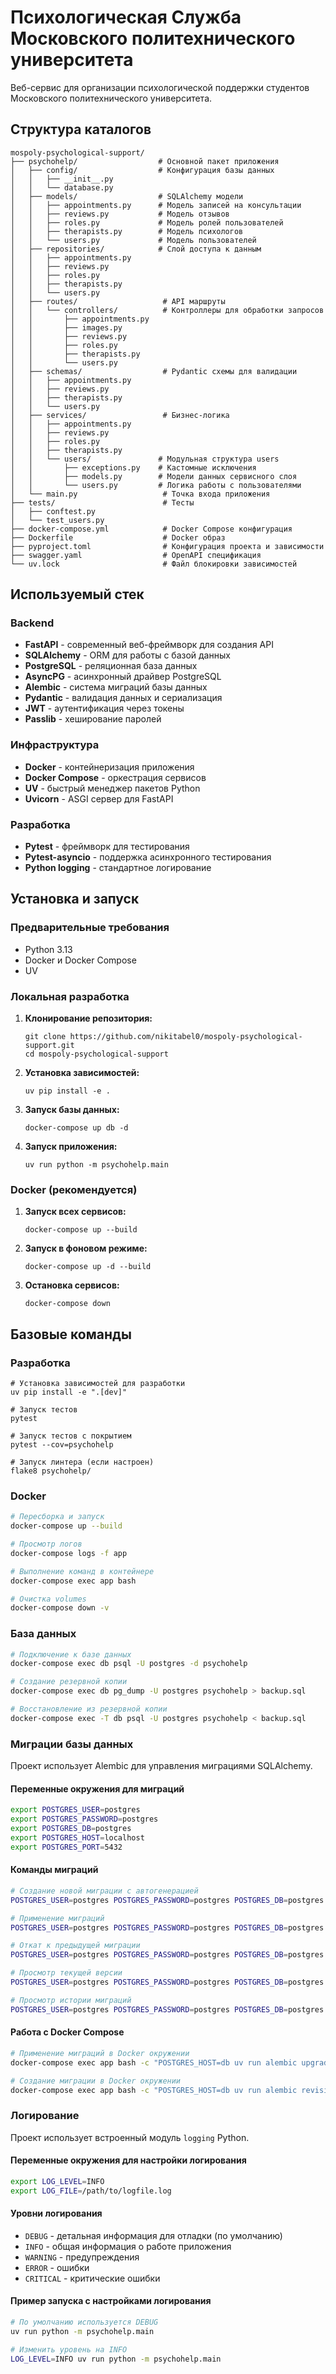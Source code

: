 # Психологическая Служба Московского политехнического университета

Веб-сервис для организации психологической поддержки студентов Московского политехнического университета.

## Структура каталогов

```
mospoly-psychological-support/
├── psychohelp/                  # Основной пакет приложения
│   ├── config/                  # Конфигурация базы данных
│   │   ├── __init__.py
│   │   └── database.py
│   ├── models/                  # SQLAlchemy модели
│   │   ├── appointments.py      # Модель записей на консультации
│   │   ├── reviews.py           # Модель отзывов
│   │   ├── roles.py             # Модель ролей пользователей
│   │   ├── therapists.py        # Модель психологов
│   │   └── users.py             # Модель пользователей
│   ├── repositories/            # Слой доступа к данным
│   │   ├── appointments.py
│   │   ├── reviews.py
│   │   ├── roles.py
│   │   ├── therapists.py
│   │   └── users.py
│   ├── routes/                   # API маршруты
│   │   └── controllers/          # Контроллеры для обработки запросов
│   │       ├── appointments.py
│   │       ├── images.py
│   │       ├── reviews.py
│   │       ├── roles.py
│   │       ├── therapists.py
│   │       └── users.py
│   ├── schemas/                  # Pydantic схемы для валидации
│   │   ├── appointments.py
│   │   ├── reviews.py
│   │   ├── therapists.py
│   │   └── users.py
│   ├── services/                 # Бизнес-логика
│   │   ├── appointments.py
│   │   ├── reviews.py
│   │   ├── roles.py
│   │   ├── therapists.py
│   │   └── users/               # Модульная структура users
│   │       ├── exceptions.py    # Кастомные исключения
│   │       ├── models.py        # Модели данных сервисного слоя
│   │       └── users.py         # Логика работы с пользователями
│   └── main.py                   # Точка входа приложения
├── tests/                        # Тесты
│   ├── conftest.py
│   └── test_users.py
├── docker-compose.yml            # Docker Compose конфигурация
├── Dockerfile                    # Docker образ
├── pyproject.toml                # Конфигурация проекта и зависимости
├── swagger.yaml                  # OpenAPI спецификация
└── uv.lock                       # Файл блокировки зависимостей
```

## Используемый стек

### Backend
- **FastAPI** - современный веб-фреймворк для создания API
- **SQLAlchemy** - ORM для работы с базой данных
- **PostgreSQL** - реляционная база данных
- **AsyncPG** - асинхронный драйвер PostgreSQL
- **Alembic** - система миграций базы данных
- **Pydantic** - валидация данных и сериализация
- **JWT** - аутентификация через токены
- **Passlib** - хеширование паролей

### Инфраструктура
- **Docker** - контейнеризация приложения
- **Docker Compose** - оркестрация сервисов
- **UV** - быстрый менеджер пакетов Python
- **Uvicorn** - ASGI сервер для FastAPI

### Разработка
- **Pytest** - фреймворк для тестирования
- **Pytest-asyncio** - поддержка асинхронного тестирования
- **Python logging** - стандартное логирование

## Установка и запуск

### Предварительные требования

- Python 3.13
- Docker и Docker Compose
- UV

### Локальная разработка

1. **Клонирование репозитория:**
   ```
   git clone https://github.com/nikitabel0/mospoly-psychological-support.git
   cd mospoly-psychological-support
   ```

2. **Установка зависимостей:**
   ```
   uv pip install -e .
   ```

3. **Запуск базы данных:**
   ```
   docker-compose up db -d
   ```

4. **Запуск приложения:**
   ```
   uv run python -m psychohelp.main
   ```

### Docker (рекомендуется)

1. **Запуск всех сервисов:**
   ```
   docker-compose up --build
   ```

2. **Запуск в фоновом режиме:**
   ```
   docker-compose up -d --build
   ```

3. **Остановка сервисов:**
   ```
   docker-compose down
   ```

## Базовые команды

### Разработка

```
# Установка зависимостей для разработки
uv pip install -e ".[dev]"

# Запуск тестов
pytest

# Запуск тестов с покрытием
pytest --cov=psychohelp

# Запуск линтера (если настроен)
flake8 psychohelp/
```

### Docker

```bash
# Пересборка и запуск
docker-compose up --build

# Просмотр логов
docker-compose logs -f app

# Выполнение команд в контейнере
docker-compose exec app bash

# Очистка volumes
docker-compose down -v
```

### База данных

```bash
# Подключение к базе данных
docker-compose exec db psql -U postgres -d psychohelp

# Создание резервной копии
docker-compose exec db pg_dump -U postgres psychohelp > backup.sql

# Восстановление из резервной копии
docker-compose exec -T db psql -U postgres psychohelp < backup.sql
```

### Миграции базы данных

Проект использует Alembic для управления миграциями SQLAlchemy.

#### Переменные окружения для миграций

```bash
export POSTGRES_USER=postgres
export POSTGRES_PASSWORD=postgres
export POSTGRES_DB=postgres
export POSTGRES_HOST=localhost
export POSTGRES_PORT=5432
```

#### Команды миграций

```bash
# Создание новой миграции с автогенерацией
POSTGRES_USER=postgres POSTGRES_PASSWORD=postgres POSTGRES_DB=postgres POSTGRES_HOST=localhost POSTGRES_PORT=5432 uv run alembic revision --autogenerate -m "Описание изменений"

# Применение миграций
POSTGRES_USER=postgres POSTGRES_PASSWORD=postgres POSTGRES_DB=postgres POSTGRES_HOST=localhost POSTGRES_PORT=5432 uv run alembic upgrade head

# Откат к предыдущей миграции
POSTGRES_USER=postgres POSTGRES_PASSWORD=postgres POSTGRES_DB=postgres POSTGRES_HOST=localhost POSTGRES_PORT=5432 uv run alembic downgrade -1

# Просмотр текущей версии
POSTGRES_USER=postgres POSTGRES_PASSWORD=postgres POSTGRES_DB=postgres POSTGRES_HOST=localhost POSTGRES_PORT=5432 uv run alembic current

# Просмотр истории миграций
POSTGRES_USER=postgres POSTGRES_PASSWORD=postgres POSTGRES_DB=postgres POSTGRES_HOST=localhost POSTGRES_PORT=5432 uv run alembic history
```

#### Работа с Docker Compose

```bash
# Применение миграций в Docker окружении
docker-compose exec app bash -c "POSTGRES_HOST=db uv run alembic upgrade head"

# Создание миграции в Docker окружении
docker-compose exec app bash -c "POSTGRES_HOST=db uv run alembic revision --autogenerate -m 'Описание изменений'"
```

### Логирование

Проект использует встроенный модуль `logging` Python.

#### Переменные окружения для настройки логирования

```bash
export LOG_LEVEL=INFO
export LOG_FILE=/path/to/logfile.log
```

#### Уровни логирования

- `DEBUG` - детальная информация для отладки (по умолчанию)
- `INFO` - общая информация о работе приложения
- `WARNING` - предупреждения
- `ERROR` - ошибки
- `CRITICAL` - критические ошибки

#### Пример запуска с настройками логирования

```bash
# По умолчанию используется DEBUG
uv run python -m psychohelp.main

# Изменить уровень на INFO
LOG_LEVEL=INFO uv run python -m psychohelp.main
```
